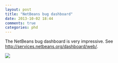 ```yaml
---
layout: post
title: "NetBeans bug dashboard"
date: 2013-10-02 18:44
comments: true
categories: phd
---
```


The NetBeans bug dashboard is very impressive. See http://services.netbeans.org/dashboard/web/.

![](http://wiki.netbeans.org/wiki/images/c/c0/72_bug_reporters.png)
